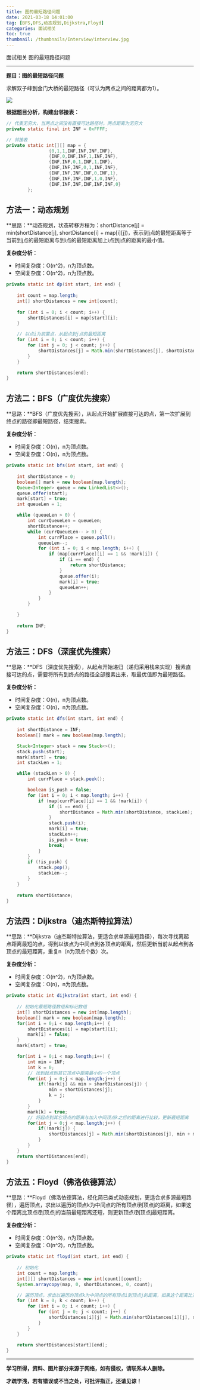 ```yaml
---
title: 图的最短路径问题
date: 2021-03-18 14:01:00
tag: [BFS,DFS,动态规划,Dijkstra,Floyd]
categories: 面试相关
toc: true
thumbnail: /thumbnails/Interview/interview.jpg
---
```


面试相关 图的最短路径问题

<!--more-->

---

**题目：图的最短路径问题**

求解双子峰到金门大桥的最短路径（可认为两点之间的距离都为1）。

![](图的最短路径问题/1.png)

**根据题目分析，构建出邻接表：**

```java
// 代表无穷大，当两点之间没有直接可达路径时，两点距离为无穷大
private static final int INF = 0xFFFF;

// 邻接表
private static int[][] map = {
				{0,1,1,INF,INF,INF,INF},
				{INF,0,INF,INF,1,INF,INF},
				{INF,INF,0,1,INF,1,INF},
				{INF,INF,INF,0,1,INF,INF},
				{INF,INF,INF,INF,0,INF,1},
				{INF,INF,INF,INF,1,0,INF},
				{INF,INF,INF,INF,INF,INF,0}
		};
```



## 方法一：动态规划

**思路：**动态规划，状态转移方程为：shortDistance[j] = min(shortDistance[j], shortDistance[i] + map[i][j])，表示到j点的最短距离等于当前到j点的最短距离与到i点的最短距离加上i点到j点的距离的最小值。

**复杂度分析：**

* 时间复杂度：O(n^2)，n为顶点数。
* 空间复杂度：O(n^2)，n为顶点数。

```java
private static int dp(int start, int end) {
    
    int count = map.length;
    int[] shortDistances = new int[count];
    
    for (int i = 0; i < count; i++) {
        shortDistances[i] = map[start][i];
    }

    // 以点i为前置点，从起点到j点的最短距离
    for (int i = 0; i < count; i++) {
        for (int j = 0; j < count; j++) {
            shortDistances[j] = Math.min(shortDistances[j], shortDistances[i] + map[i][j]);
        }
    }

    return shortDistances[end];
}
```

## 方法二：BFS（广度优先搜索）

**思路：**BFS（广度优先搜索），从起点开始扩展直接可达的点，第一次扩展到终点的路径即最短路径，结束搜素。

**复杂度分析：**

* 时间复杂度：O(n)，n为顶点数。
* 空间复杂度：O(n)，n为顶点数。

```java
private static int bfs(int start, int end) {
    
    int shortDistance = 0;
    boolean[] mark = new boolean[map.length];
    Queue<Integer> queue = new LinkedList<>();
    queue.offer(start);
    mark[start] = true;
    int queueLen = 1;

    while (queueLen > 0) {
        int currQueueLen = queueLen;
        shortDistance++;
        while (currQueueLen-- > 0) {
            int currPlace = queue.poll();
            queueLen--;
            for (int i = 0; i < map.length; i++) {
                if (map[currPlace][i] == 1 && !mark[i]) {
                    if (i == end) {
                        return shortDistance;
                    }
                    queue.offer(i);
                    mark[i] = true;
                    queueLen++;
                }
            }
        }

    }
    
    return INF;
}
```

## 方法三：DFS（深度优先搜索）

**思路：**DFS（深度优先搜索），从起点开始递归（递归采用栈来实现）搜素直接可达的点，需要将所有到终点的路径全部搜素出来，取最优值即为最短路径。

**复杂度分析：**

* 时间复杂度：O(n)，n为顶点数。
* 空间复杂度：O(n)，n为顶点数。

```java
private static int dfs(int start, int end) {
    
    int shortDistance = INF;
    boolean[] mark = new boolean[map.length];

    Stack<Integer> stack = new Stack<>();
    stack.push(start);
    mark[start] = true;
    int stackLen = 1;

    while (stackLen > 0) {
        int currPlace = stack.peek();

        boolean is_push = false;
        for (int i = 0; i < map.length; i++) {
            if (map[currPlace][i] == 1 && !mark[i]) {
                if (i == end) {
                    shortDistance = Math.min(shortDistance, stackLen);
                }
                stack.push(i);
                mark[i] = true;
                stackLen++;
                is_push = true;
                break;
            }
        }
        if (!is_push) {
            stack.pop();
            stackLen--;
        }
    }
    
    return shortDistance;
}
```

## 方法四：Dijkstra（迪杰斯特拉算法）

**思路：**Dijkstra（迪杰斯特拉算法，更适合求单源最短路径），每次寻找离起点距离最短的点，得到以该点为中间点到各顶点的距离，然后更新当前从起点到各顶点的最短距离，重复n（n为顶点个数）次。

**复杂度分析：**

* 时间复杂度：O(n^2)，n为顶点数。
* 空间复杂度：O(n)，n为顶点数。

```java
private static int dijkstra(int start, int end) {
    
    // 初始化最短路径数组和标记数组
    int[] shortDistances = new int[map.length];
    boolean[] mark = new boolean[map.length];
    for(int i = 0;i < map.length;i++) {
        shortDistances[i] = map[start][i];
        mark[i] = false;
    }
    mark[start] = true;

    for(int i = 0;i < map.length;i++) {
        int min = INF;
        int k = 0;
        // 找到起点到其它顶点中距离最小的一个顶点
        for(int j = 0;j < map.length;j++) {
            if(!mark[j] && min > shortDistances[j]) {
                min = shortDistances[j];
                k = j;
            }
        }
        mark[k] = true;
        // 将起点到其它顶点的距离与加入中间顶点k之后的距离进行比较，更新最短距离
        for(int j = 0;j < map.length;j++) {
            if(!mark[j]) {
                shortDistances[j] = Math.min(shortDistances[j], min + map[k][j]);
            }
        }
    }
    return shortDistances[end];
}
```

## 方法五：Floyd（佛洛依德算法）

**思路：**Floyd（佛洛依德算法，经化简已类式动态规划，更适合求多源最短路径），遍历顶点，求出以遍历的顶点k为中间点的所有顶点i到顶点j的距离，如果这个距离比顶点i到顶点j的当前最短距离还短，则更新顶点i到顶点j最短距离。

**复杂度分析：**

* 时间复杂度：O(n^3)，n为顶点数。
* 空间复杂度：O(n^2)，n为顶点数。

```java
private static int floyd(int start, int end) {
		
    // 初始化
    int count = map.length;
    int[][] shortDistances = new int[count][count];
    System.arraycopy(map, 0, shortDistances, 0, count);

    // 遍历顶点，求出以遍历的顶点k为中间点的所有顶点i到顶点j的距离，如果这个距离比顶点i到顶点j的当前最短距离还短，则更新顶点i到顶点j最短距离
    for (int k = 0; k < count; k++) {
        for (int i = 0; i < count; i++) {
            for (int j = 0; j < count; j++) {
                shortDistances[i][j] = Math.min(shortDistances[i][j], shortDistances[i][k] + shortDistances[k][j]);
            }
        }
    }
    
    return shortDistances[start][end];
}
```

---

**学习所得，资料、图片部分来源于网络，如有侵权，请联系本人删除。**

**才疏学浅，若有错误或不当之处，可批评指正，还请见谅！**